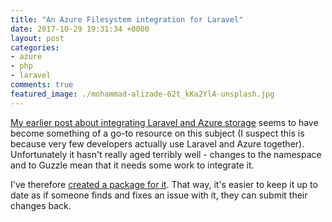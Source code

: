 ```yaml
---
title: "An Azure Filesystem integration for Laravel"
date: 2017-10-29 19:31:34 +0000
layout: post
categories:
- azure
- php
- laravel
comments: true
featured_image: ./mohammad-alizade-62t_kKa2YlA-unsplash.jpg
---
```


[My earlier post about integrating Laravel and Azure storage](/blog/2016/10/24/creating-an-azure-storage-adapter-for-laravel/) seems to have become something of a go-to resource on this subject (I suspect this is because very few developers actually use Laravel and Azure together). Unfortunately it hasn't really aged terribly well - changes to the namespace and to Guzzle mean that it needs some work to integrate it.

I've therefore [created a package for it](https://github.com/matthewbdaly/laravel-azure-storage). That way, it's easier to keep it up to date as if someone finds and fixes an issue with it, they can submit their changes back.

